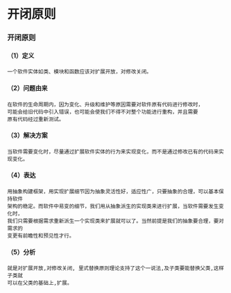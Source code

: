 # 开闭原则

### 开闭原则

#### （1）定义

```text
一个软件实体如类、模块和函数应该对扩展开放，对修改关闭。
```

#### （2）问题由来

```text
在软件的生命周期内，因为变化、升级和维护等原因需要对软件原有代码进行修改时，
可能会给旧代码中引入错误，也可能会使我们不得不对整个功能进行重构，并且需要
原有代码经过重新测试。
```

#### （3）解决方案

```text
当软件需要变化时，尽量通过扩展软件实体的行为来实现变化，而不是通过修改已有的代码来实现变化。
```

#### （4）表达

```text
用抽象构建框架，用实现扩展细节因为抽象灵活性好，适应性广，只要抽象的合理，可以基本保持软件
架构的稳定。而软件中易变的细节，我们用从抽象派生的实现类来进行扩展，当软件需要发生变化时，
我们只需要根据需求重新派生一个实现类来扩展就可以了。当然前提是我们的抽象要合理，要对需求的
变更有前瞻性和预见性才行。
```

#### （5）分析

```text
就是对扩展开放,对修改关闭, 里式替换原则理论支持了这个一说法,及子类要能替换父类,这样子类就
可以在父类的基础上,扩展。
```

